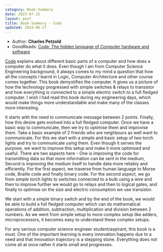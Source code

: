 ```yaml
---
category: Book-Summary
date: 2023-07-15
layout: post
title: Book-Summary - Code
updated: 2024-06-27
---
```


- Author: **Charles Petzold**
- GoodReads: [Code: The hidden language of Computer hardware and software](https://www.goodreads.com/book/show/44882.Code)


[Code](https://www.goodreads.com/book/show/44882.Code) explains about different basic parts of a computer and how does a computer do what it does. Even though I am from Computer Science Engineering background, it always comes to my mind a question that how all the concepts I learnt in Logic, Computer Architecture and other course comes together. This book demystifies the computer. It gives us a picture of how the technology progressed with simple switches & relays to transistor and how everything is connected to a simple electric switch to a full fledged computer. I wish I had read this book during my engineering days, which would make things more understandable and make many of the classes more interesting.

It starts with the need to communicate message between 2 points. Finally, how this desire gets evolved into a full fledged computer. Once we have a basic way to communicate, then we try to optimise them and improvise them. Take a basic example of 2 friends who are neighbours as well want to communicate. For this we start with a simple and basic setup of two torch lights and try to communicate using them. Even though it serves the purpose, we want to improve this setup and make it more optimised and useful. There are two aspects here - One is improving the code for transmitting data so that more information can be sent in the medium, Second is improving the medium itself to handle data more reliably and efficiently. For the first aspect, we traverse from human language to Morse code, Braille code and finally binary code. For the second aspect, we go from simple torch lights to switches connected to a bulb using a wire and then to improve further we would go to relays and then to logical gates; and finally to optimise on the size and electric consumption we use transistor.

We start with a simple binary switch and by the end of the book, we would be able to build a full fledged computer which can do mathematical operations of addition, subtraction, multiplication and division between 2 numbers. As we went from simple setup to more complex setup like adders, microprocessors, it becomes easy to understand these complex setups.

For any serious computer science engineer student/aspirant, this book is a must. One of the important learning is every innovation happens due to a need and that innovation trajectory is a stepping stone. Everything does not come all at once rather it starts small and progresses.